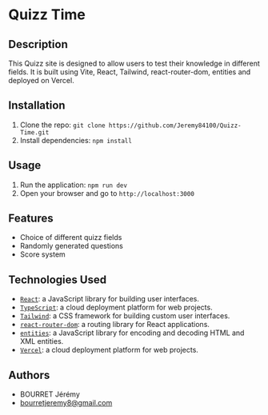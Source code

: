 # Quizz Time

## Description

This Quizz site is designed to allow users to test their knowledge in different fields. It is built using Vite, React, Tailwind, react-router-dom, entities and deployed on Vercel.

## Installation

1. Clone the repo: `git clone https://github.com/Jeremy84100/Quizz-Time.git`
2. Install dependencies: `npm install`

## Usage

1. Run the application: `npm run dev`
2. Open your browser and go to `http://localhost:3000`

## Features

- Choice of different quizz fields
- Randomly generated questions
- Score system

## Technologies Used

- [`React`](https://reactjs.org/): a JavaScript library for building user interfaces.
- [`TypeScript`](https://www.typescriptlang.org/): a cloud deployment platform for web projects.
- [`Tailwind`](https://tailwindcss.com/): a CSS framework for building custom user interfaces.
- [`react-router-dom`](https://reactrouter.com/web/guides/quick-start): a routing library for React applications.
- [`entities`](https://www.npmjs.com/package/entities): a JavaScript library for encoding and decoding HTML and XML entities.
- [`Vercel`](https://vercel.com/): a cloud deployment platform for web projects.

## Authors

- BOURRET Jérémy
- bourretjeremy8@gmail.com
